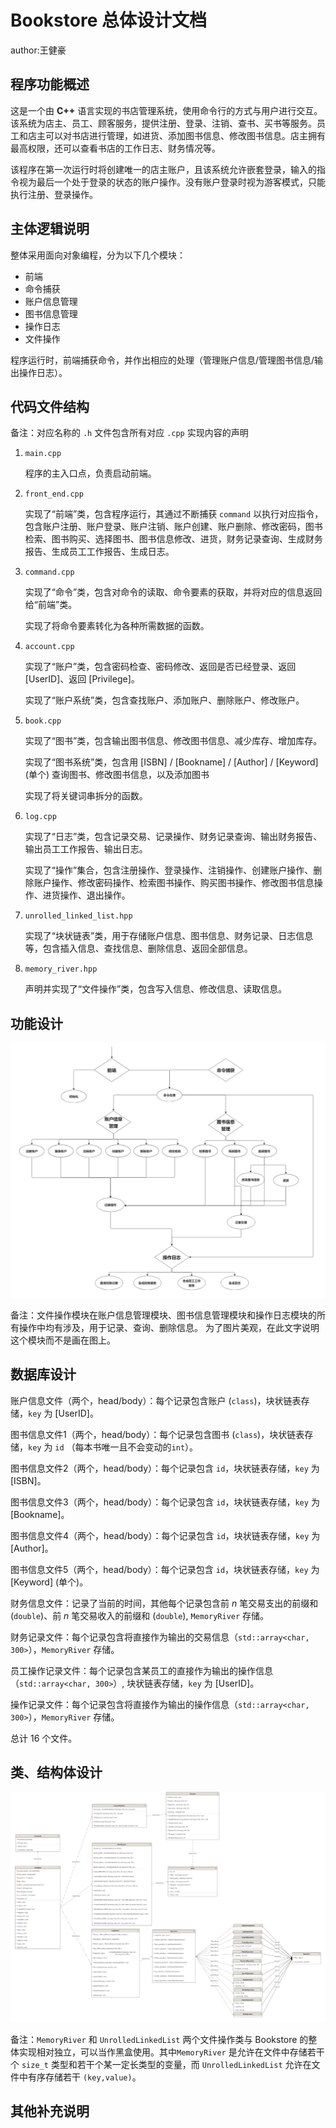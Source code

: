 # Bookstore 总体设计文档

author:王健豪

## 程序功能概述

这是一个由 **C++** 语言实现的书店管理系统，使用命令行的方式与用户进行交互。该系统为店主、员工、顾客服务，提供注册、登录、注销、查书、买书等服务。员工和店主可以对书店进行管理，如进货、添加图书信息、修改图书信息。店主拥有最高权限，还可以查看书店的工作日志、财务情况等。

该程序在第一次运行时将创建唯一的店主账户，且该系统允许嵌套登录，输入的指令视为最后一个处于登录的状态的账户操作。没有账户登录时视为游客模式，只能执行注册、登录操作。

## 主体逻辑说明

整体采用面向对象编程，分为以下几个模块：

- 前端
- 命令捕获
- 账户信息管理
- 图书信息管理
- 操作日志
- 文件操作

程序运行时，前端捕获命令，并作出相应的处理（管理账户信息/管理图书信息/输出操作日志）。

## 代码文件结构

备注：对应名称的 `.h` 文件包含所有对应 `.cpp` 实现内容的声明

1. `main.cpp`
  
    程序的主入口点，负责启动前端。

2. `front_end.cpp`

    实现了“前端”类，包含程序运行，其通过不断捕获 `command` 以执行对应指令，包含账户注册、账户登录、账户注销、账户创建、账户删除、修改密码，图书检索、图书购买、选择图书、图书信息修改、进货，财务记录查询、生成财务报告、生成员工工作报告、生成日志。

3. `command.cpp`

    实现了“命令”类，包含对命令的读取、命令要素的获取，并将对应的信息返回给“前端”类。

    实现了将命令要素转化为各种所需数据的函数。

4. `account.cpp`

    实现了“账户”类，包含密码检查、密码修改、返回是否已经登录、返回 [UserID]、返回 [Privilege]。

    实现了“账户系统”类，包含查找账户、添加账户、删除账户、修改账户。

5. `book.cpp` 

    实现了“图书”类，包含输出图书信息、修改图书信息、减少库存、增加库存。

    实现了“图书系统”类，包含用 [ISBN] / [Bookname] / [Author] / [Keyword] (单个) 查询图书、修改图书信息，以及添加图书

    实现了将关键词串拆分的函数。

6. `log.cpp`

    实现了“日志”类，包含记录交易、记录操作、财务记录查询、输出财务报告、输出员工工作报告、输出日志。

    实现了“操作”集合，包含注册操作、登录操作、注销操作、创建账户操作、删除账户操作、修改密码操作、检索图书操作、购买图书操作、修改图书信息操作、进货操作、退出操作。

7. `unrolled_linked_list.hpp`

    实现了“块状链表”类，用于存储账户信息、图书信息、财务记录、日志信息等，包含插入信息、查找信息、删除信息、返回全部信息。

8. `memory_river.hpp`

    声明并实现了“文件操作”类，包含写入信息、修改信息、读取信息。

## 功能设计

![Bookstore功能设计.png](Bookstore功能设计.png)

备注：文件操作模块在账户信息管理模块、图书信息管理模块和操作日志模块的所有操作中均有涉及，用于记录、查询、删除信息。 为了图片美观，在此文字说明这个模块而不是画在图上。

## 数据库设计

账户信息文件（两个，head/body）：每个记录包含账户 (`class`)，块状链表存储，`key` 为 [UserID]。

图书信息文件1（两个，head/body）：每个记录包含图书 (`class`)，块状链表存储，`key` 为 `id` （每本书唯一且不会变动的`int`）。

图书信息文件2（两个，head/body）：每个记录包含 `id`，块状链表存储，`key` 为 [ISBN]。

图书信息文件3（两个，head/body）：每个记录包含 `id`，块状链表存储，`key` 为 [Bookname]。

图书信息文件4（两个，head/body）：每个记录包含 `id`，块状链表存储，`key` 为 [Author]。

图书信息文件5（两个，head/body）：每个记录包含 `id`，块状链表存储，`key` 为 [Keyword] (单个)。

财务信息文件：记录了当前的时间，其他每个记录包含前 $n$ 笔交易支出的前缀和 (`double`)、前 $n$ 笔交易收入的前缀和 (`double`), `MemoryRiver` 存储。

财务记录文件：每个记录包含将直接作为输出的交易信息（`std::array<char, 300>`），`MemoryRiver` 存储。

员工操作记录文件：每个记录包含某员工的直接作为输出的操作信息（`std::array<char, 300>`）, 块状链表存储，`key` 为 [UserID]。

操作记录文件：每个记录包含将直接作为输出的操作信息（`std::array<char, 300>`），`MemoryRiver` 存储。

总计 $16$ 个文件。

## 类、结构体设计

![Bookstore类、结构体设计.png](Bookstore类、结构体设计.png)

备注：`MemoryRiver` 和 `UnrolledLinkedList` 两个文件操作类与 Bookstore 的整体实现相对独立，可以当作黑盒使用。其中`MemoryRiver` 是允许在文件中存储若干个 `size_t` 类型和若干个某一定长类型的变量，而 `UnrolledLinkedList` 允许在文件中有序存储若干 `(key,value)`。

## 其他补充说明